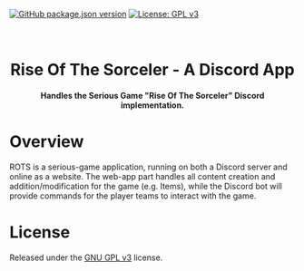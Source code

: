 [![GitHub package.json version](https://img.shields.io/github/package-json/v/m-becu/rots-bot?color=green&logo=node.js&logoColor=green)](https://github.com/m-becu/rots-bot/package.json)
[![License: GPL v3](https://img.shields.io/badge/License-GPLv3-blue.svg)](https://www.gnu.org/licenses/gpl-3.0)

<h1 align="center">
  <br>
  Rise Of The Sorceler - A Discord App
</h1>

<h4 align="center">Handles the Serious Game "Rise Of The Sorceler" Discord implementation.</h4>

# Overview
ROTS is a serious-game application, running on both a Discord server and online as a website.
The web-app part handles all content creation and addition/modification for the game (e.g. Items), while the Discord bot will provide commands for the player teams to interact with the game.

# License
Released under the [GNU GPL v3](https://www.gnu.org/licenses/gpl-3.0.en.html) license.
